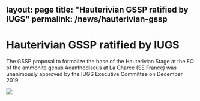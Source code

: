 
layout: page
title: "Hauterivian GSSP ratified by IUGS"
permalink: /news/hauterivian-gssp
---
# Hauterivian GSSP ratified by IUGS

The GSSP proposal to formalize the base of the Hauterivian Stage at the FO of the ammonite genus Acanthodiscus at La Charce (SE France) was unanimously approved by the IUGS Executive Committee on December 2019.

![](https://stratigraphy.org/subcommission-cretaceous/images/IUGS-ratification-to-ICS_ConiacianGSSP_Cretaceous.jpg)

